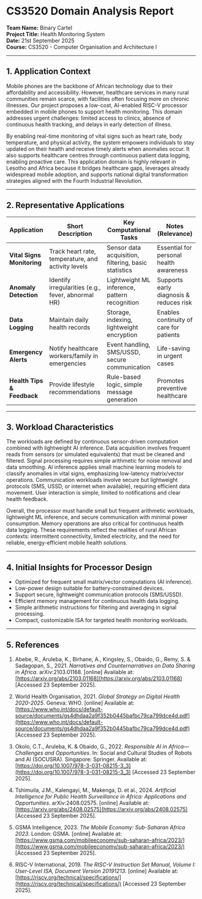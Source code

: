 # CS3520 Domain Analysis Report

**Team Name:** Binary Cartel  
**Project Title:** Health Monitoring System  
**Date:** 21st September 2025  
**Course:** CS3520 - Computer Organisation and Architecture I  

---

## 1. Application Context

Mobile phones are the backbone of African technology due to their affordability and accessibility. However, healthcare services in many rural communities remain scarce, with facilities often focusing more on chronic illnesses. Our project proposes a low-cost, AI-enabled RISC-V processor embedded in mobile phones to support health monitoring. This domain addresses urgent challenges: limited access to clinics, absence of continuous health tracking, and delays in early detection of illness.

By enabling real-time monitoring of vital signs such as heart rate, body temperature, and physical activity, the system empowers individuals to stay updated on their health and receive timely alerts when anomalies occur. It also supports healthcare centres through continuous patient data logging, enabling proactive care. This application domain is highly relevant in Lesotho and Africa because it bridges healthcare gaps, leverages already widespread mobile adoption, and supports national digital transformation strategies aligned with the Fourth Industrial Revolution.

---

## 2. Representative Applications

| Application                | Short Description                                  | Key Computational Tasks                              | Notes (Relevance)                       |
| -------------------------- | -------------------------------------------------- | ---------------------------------------------------- | --------------------------------------- |
| **Vital Signs Monitoring** | Track heart rate, temperature, and activity levels | Sensor data acquisition, filtering, basic statistics | Essential for personal health awareness |
| **Anomaly Detection**      | Identify irregularities (e.g., fever, abnormal HR) | Lightweight ML inference, pattern recognition        | Supports early diagnosis & reduces risk |
| **Data Logging**           | Maintain daily health records                      | Storage, indexing, lightweight encryption            | Enables continuity of care for patients |
| **Emergency Alerts**       | Notify healthcare workers/family in emergencies    | Event handling, SMS/USSD, secure communication       | Life-saving in urgent cases             |
| **Health Tips & Feedback** | Provide lifestyle recommendations                  | Rule-based logic, simple message generation          | Promotes preventive healthcare          |

---

## 3. Workload Characteristics

The workloads are defined by continuous sensor-driven computation combined with lightweight AI inference. Data acquisition involves frequent reads from sensors (or simulated equivalents) that must be cleaned and filtered. Signal processing requires simple arithmetic for noise removal and data smoothing. AI inference applies small machine learning models to classify anomalies in vital signs, emphasizing low-latency matrix/vector operations. Communication workloads involve secure but lightweight protocols (SMS, USSD, or internet when available), requiring efficient data movement. User interaction is simple, limited to notifications and clear health feedback.

Overall, the processor must handle small but frequent arithmetic workloads, lightweight ML inference, and secure communication with minimal power consumption. Memory operations are also critical for continuous health data logging. These requirements reflect the realities of rural African contexts: intermittent connectivity, limited electricity, and the need for reliable, energy-efficient mobile health solutions.

---

## 4. Initial Insights for Processor Design

* Optimized for frequent small matrix/vector computations (AI inference).
* Low-power design suitable for battery-constrained devices.
* Support secure, lightweight communication protocols (SMS/USSD).
* Efficient memory management for continuous health data logging.
* Simple arithmetic instructions for filtering and averaging in signal processing.
* Compact, customizable ISA for targeted health monitoring workloads.

---

## 5. References

1. Abebe, R., Aruleba, K., Birhane, A., Kingsley, S., Obaido, G., Remy, S. & Sadagopan, S., 2021. *Narratives and Counternarratives on Data Sharing in Africa*. arXiv:2103.01168. [online] Available at: [https://arxiv.org/abs/2103.01168](https://arxiv.org/abs/2103.01168) [Accessed 23 September 2025].

2. World Health Organisation, 2021. *Global Strategy on Digital Health 2020-2025*. Geneva: WHO. [online] Available at: [https://www.who.int/docs/default-source/documents/gs4dhdaa2a9f352b0445bafbc79ca799dce4d.pdf](https://www.who.int/docs/default-source/documents/gs4dhdaa2a9f352b0445bafbc79ca799dce4d.pdf) [Accessed 23 September 2025].

3. Okolo, C.T., Aruleba, K. & Obaido, G., 2022. *Responsible AI in Africa—Challenges and Opportunities*. In: Social and Cultural Studies of Robots and AI (SOCUSRA). Singapore: Springer. Available at: [https://doi.org/10.1007/978-3-031-08215-3_3](https://doi.org/10.1007/978-3-031-08215-3_3) [Accessed 23 September 2025].

4. Tshimuila, J.M., Kalengayi, M., Makenga, D. et al., 2024. *Artificial Intelligence for Public Health Surveillance in Africa: Applications and Opportunities*. arXiv:2408.02575. [online] Available at: [https://arxiv.org/abs/2408.02575](https://arxiv.org/abs/2408.02575) [Accessed 23 September 2025].

5. GSMA Intelligence, 2023. *The Mobile Economy: Sub-Saharan Africa 2023*. London: GSMA. [online] Available at: [https://www.gsma.com/mobileeconomy/sub-saharan-africa/2023/](https://www.gsma.com/mobileeconomy/sub-saharan-africa/2023/) [Accessed 23 September 2025].

6. RISC-V International, 2019. *The RISC-V Instruction Set Manual, Volume I: User-Level ISA, Document Version 20191213*. [online] Available at: [https://riscv.org/technical/specifications/](https://riscv.org/technical/specifications/) [Accessed 23 September 2025].
